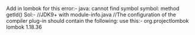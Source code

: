 Add in lombok for this error:-
 java: cannot find symbol
  symbol:   method getId()
Sol:-
//JDK9+ with module-info.java
//The configuration of the compiler plug-in should contain the following:
     use this:-
<annotationProcessorPaths>
	<path>
		<groupId>org.projectlombok</groupId>
		<artifactId>lombok</artifactId>
		<version>1.18.36</version>
	</path>
</annotationProcessorPaths>
